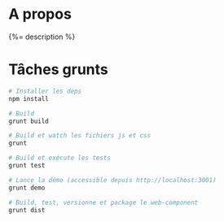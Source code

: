# A propos

{%= description %}

# Tâches grunts

```bash
# Installer les deps
npm install	

# Build
grunt build	    

# Build et watch les fichiers js et css
grunt     	    

# Build et exécute les tests
grunt test      

# Lance la démo (accessible depuis http://localhost:3001)
grunt demo   

# Build, test, versionne et package le web-component
grunt dist      
```
